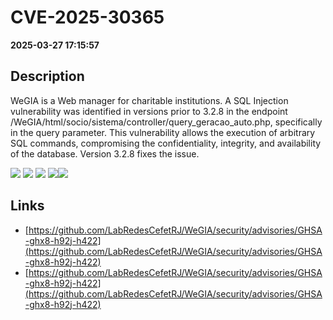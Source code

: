 # CVE-2025-30365

**2025-03-27 17:15:57**

## Description
WeGIA is a Web manager for charitable institutions. A SQL Injection vulnerability was identified in versions prior to 3.2.8 in the endpoint /WeGIA/html/socio/sistema/controller/query_geracao_auto.php, specifically in the query parameter. This vulnerability allows the execution of arbitrary SQL commands, compromising the confidentiality, integrity, and availability of the database. Version 3.2.8 fixes the issue.

![](https://img.shields.io/static/v1?label=Exploit&message=Yes&color=red)
![](https://img.shields.io/static/v1?label=Score&message=9.4&color=red)
![](https://img.shields.io/static/v1?label=Severity&message=CRITICAL&color=red)
![](https://img.shields.io/static/v1?label=CWE&message=SQL&color=green)![](https://img.shields.io/static/v1?label=CWE&message=SQL&color=green)

## Links
- [https://github.com/LabRedesCefetRJ/WeGIA/security/advisories/GHSA-ghx8-h92j-h422](https://github.com/LabRedesCefetRJ/WeGIA/security/advisories/GHSA-ghx8-h92j-h422)
- [https://github.com/LabRedesCefetRJ/WeGIA/security/advisories/GHSA-ghx8-h92j-h422](https://github.com/LabRedesCefetRJ/WeGIA/security/advisories/GHSA-ghx8-h92j-h422)
